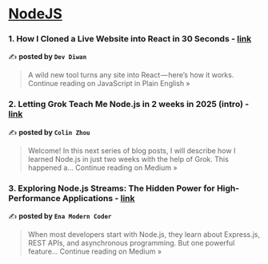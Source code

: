 
<h1><a href=https://medium.com/tag/nodejs/recommended target="_blank" rel="noopener noreferrer">NodeJS</a></h1>
<h3>1. How I Cloned a Live Website into React in 30 Seconds - <a href="https://javascript.plainenglish.io/how-i-cloned-a-live-website-into-react-in-30-seconds-2e778e0518d2?source=rss------nodejs-5" target="_blank" rel="noopener noreferrer">link</a></h3>

✍️ **posted by `Dev Diwan`**

<blockquote>A wild new tool turns any site into React — here’s how it works.
Continue reading on JavaScript in Plain English »</blockquote>

<h3>2. Letting Grok Teach Me Node.js in 2 weeks in 2025 (intro) - <a href="https://medium.com/@colizu2020/letting-grok-teach-me-node-js-in-2-weeks-in-2025-intro-0ca13b6bf8a6?source=rss------nodejs-5" target="_blank" rel="noopener noreferrer">link</a></h3>

✍️ **posted by `Colin Zhou`**

<blockquote>Welcome! In this next series of blog posts, I will describe how I learned Node.js in just two weeks with the help of Grok. This happened a…
Continue reading on Medium »</blockquote>

<h3>3.  Exploring Node.js Streams: The Hidden Power for High-Performance Applications - <a href="https://medium.com/@TheEnaModernCoder/exploring-node-js-streams-the-hidden-power-for-high-performance-applications-0787ed9f3005?source=rss------nodejs-5" target="_blank" rel="noopener noreferrer">link</a></h3>

✍️ **posted by `Ena Modern Coder`**

<blockquote>When most developers start with Node.js, they learn about Express.js, REST APIs, and asynchronous programming. But one powerful feature…
Continue reading on Medium »</blockquote>


